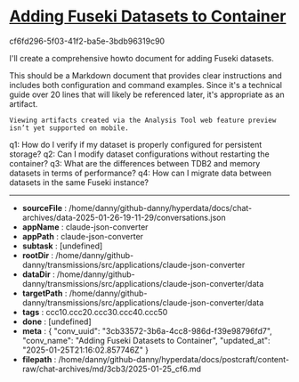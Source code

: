 # [Adding Fuseki Datasets to Container](https://claude.ai/chat/3cb33572-3b6a-4cc8-986d-f39e98796fd7)

cf6fd296-5f03-41f2-ba5e-3bdb96319c90

 I'll create a comprehensive howto document for adding Fuseki datasets.

<antThinking>This should be a Markdown document that provides clear instructions and includes both configuration and command examples. Since it's a technical guide over 20 lines that will likely be referenced later, it's appropriate as an artifact.</antThinking>
```
Viewing artifacts created via the Analysis Tool web feature preview isn’t yet supported on mobile.
```



q1: How do I verify if my dataset is properly configured for persistent storage?
q2: Can I modify dataset configurations without restarting the container?
q3: What are the differences between TDB2 and memory datasets in terms of performance?
q4: How can I migrate data between datasets in the same Fuseki instance?

---

* **sourceFile** : /home/danny/github-danny/hyperdata/docs/chat-archives/data-2025-01-26-19-11-29/conversations.json
* **appName** : claude-json-converter
* **appPath** : claude-json-converter
* **subtask** : [undefined]
* **rootDir** : /home/danny/github-danny/transmissions/src/applications/claude-json-converter
* **dataDir** : /home/danny/github-danny/transmissions/src/applications/claude-json-converter/data
* **targetPath** : /home/danny/github-danny/transmissions/src/applications/claude-json-converter/data
* **tags** : ccc10.ccc20.ccc30.ccc40.ccc50
* **done** : [undefined]
* **meta** : {
  "conv_uuid": "3cb33572-3b6a-4cc8-986d-f39e98796fd7",
  "conv_name": "Adding Fuseki Datasets to Container",
  "updated_at": "2025-01-25T21:16:02.857746Z"
}
* **filepath** : /home/danny/github-danny/hyperdata/docs/postcraft/content-raw/chat-archives/md/3cb3/2025-01-25_cf6.md